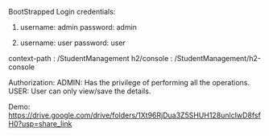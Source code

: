 BootStrapped Login credentials:
1) username: admin
   password: admin

2) username: user
   password: user
   
 context-path : /StudentManagement
 h2/console : /StudentManagement/h2-console

 Authorization:
   ADMIN: Has the privilege of performing all the operations.
   USER:  User can only view/save the details.

Demo: https://drive.google.com/drive/folders/1Xt96RjDua3Z5SHUH128unlcIwD8fsfH0?usp=share_link
